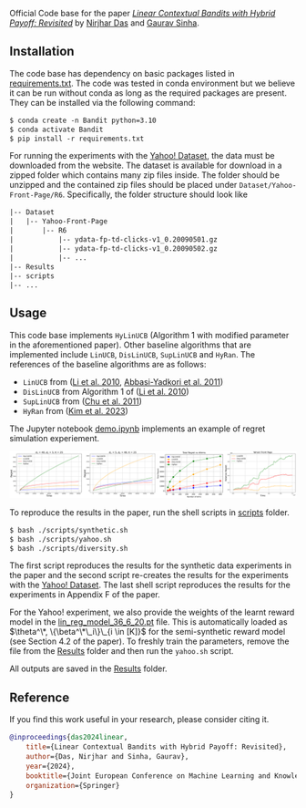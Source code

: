 Official Code base for the paper [_Linear Contextual Bandits with Hybrid Payoff: Revisited_](https://drive.google.com/file/d/1WBSkGySeW7t7uCaWlMlLVM3gqK4YQEhs/view?usp=drive_link) by [Nirjhar Das](https://nirjhar-das.github.io/) and [Gaurav Sinha](https://sinhagaurav.github.io/).

## Installation
The code base has dependency on basic packages listed in [requirements.txt](./requirements.txt). The code was tested in conda environment but we believe it can be run without conda as long as the required packages are present. They can be installed via the following command:
```
$ conda create -n Bandit python=3.10
$ conda activate Bandit
$ pip install -r requirements.txt
```

For running the experiments with the [Yahoo! Dataset](https://webscope.sandbox.yahoo.com/catalog.php?datatype=r&did=49), the data must be downloaded from the website. The dataset is available for download in a zipped folder which contains many zip files inside. The folder should be unzipped and the contained zip files should be placed under `Dataset/Yahoo-Front-Page/R6`. Specifically, the folder structure should look like
```
|-- Dataset
|   |-- Yahoo-Front-Page
|       |-- R6
|           |-- ydata-fp-td-clicks-v1_0.20090501.gz
|           |-- ydata-fp-td-clicks-v1_0.20090502.gz
|           |-- ...
|-- Results
|-- scripts
|-- ...
```

## Usage
This code base implements `HyLinUCB` (Algorithm 1 with modified parameter in the aforementioned paper). Other baseline algorithms that are implemented include `LinUCB`, `DisLinUCB`, `SupLinUCB` and `HyRan`. The references of the baseline algorithms are as follows:

- `LinUCB` from ([Li et al. 2010](https://proceedings.mlr.press/v151/faury22a/faury22a.pdf), [Abbasi-Yadkori et al. 2011](https://papers.nips.cc/paper_files/paper/2011/hash/e1d5be1c7f2f456670de3d53c7b54f4a-Abstract.html))
- `DisLinUCB` from Algorithm 1 of ([Li et al. 2010](https://proceedings.mlr.press/v151/faury22a/faury22a.pdf))
- `SupLinUCB` from ([Chu et al. 2011](https://proceedings.mlr.press/v15/chu11a))
- `HyRan` from ([Kim et al. 2023](https://proceedings.mlr.press/v206/kim23d.html))

The Jupyter notebook [demo.ipynb](./demo.ipynb) implements an example of regret simulation experiement.

![all_results](./Results/Combined_Result.png)

To reproduce the results in the paper, run the shell scripts in [scripts](./scripts/) folder.
```
$ bash ./scripts/synthetic.sh
$ bash ./scripts/yahoo.sh
$ bash ./scripts/diversity.sh
```
The first script reproduces the results for the synthetic data experiments in the paper and the second script re-creates the results for the experiments with the [Yahoo! Dataset](https://webscope.sandbox.yahoo.com/catalog.php?datatype=r&did=49). The last shell script reproduces the results for the experiments in Appendix F of the paper.

For the Yahoo! experiment, we also provide the weights of the learnt reward model in the [lin_reg_model_36_6_20.pt](./Results/lin_reg_model_36_6_20.pt) file. This is automatically loaded as $\theta^\*, \{\beta^\*\_i\}\_{i \in [K]}$ for the semi-synthetic reward model (see Section 4.2 of the paper). To freshly train the parameters, remove the file from the [Results](./Results/) folder and then run the `yahoo.sh` script.

All outputs are saved in the [Results](./Results/) folder.

## Reference

If you find this work useful in your research, please consider citing it.

~~~bibtex
@inproceedings{das2024linear,
    title={Linear Contextual Bandits with Hybrid Payoff: Revisited},
    author={Das, Nirjhar and Sinha, Gaurav},
    year={2024},
    booktitle={Joint European Conference on Machine Learning and Knowledge Discovery in Databases},
    organization={Springer}
}
~~~